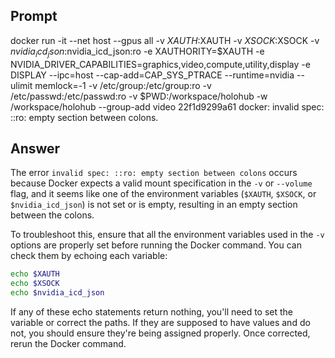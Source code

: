 ## Prompt
docker run -it --net host --gpus all -v $XAUTH:$XAUTH -v $XSOCK:$XSOCK -v $nvidia_icd_json:$nvidia_icd_json:ro -e XAUTHORITY=$XAUTH -e NVIDIA_DRIVER_CAPABILITIES=graphics,video,compute,utility,display -e DISPLAY --ipc=host --cap-add=CAP_SYS_PTRACE --runtime=nvidia --ulimit memlock=-1 -v /etc/group:/etc/group:ro -v /etc/passwd:/etc/passwd:ro -v $PWD:/workspace/holohub -w /workspace/holohub --group-add video 22f1d9299a61
docker: invalid spec: ::ro: empty section between colons.

## Answer
The error `invalid spec: ::ro: empty section between colons` occurs because Docker expects a valid mount specification in the `-v` or `--volume` flag, and it seems like one of the environment variables (`$XAUTH`, `$XSOCK`, or `$nvidia_icd_json`) is not set or is empty, resulting in an empty section between the colons.

To troubleshoot this, ensure that all the environment variables used in the `-v` options are properly set before running the Docker command. You can check them by echoing each variable:

```bash
echo $XAUTH
echo $XSOCK
echo $nvidia_icd_json
```

If any of these echo statements return nothing, you'll need to set the variable or correct the paths. If they are supposed to have values and do not, you should ensure they're being assigned properly. Once corrected, rerun the Docker command.